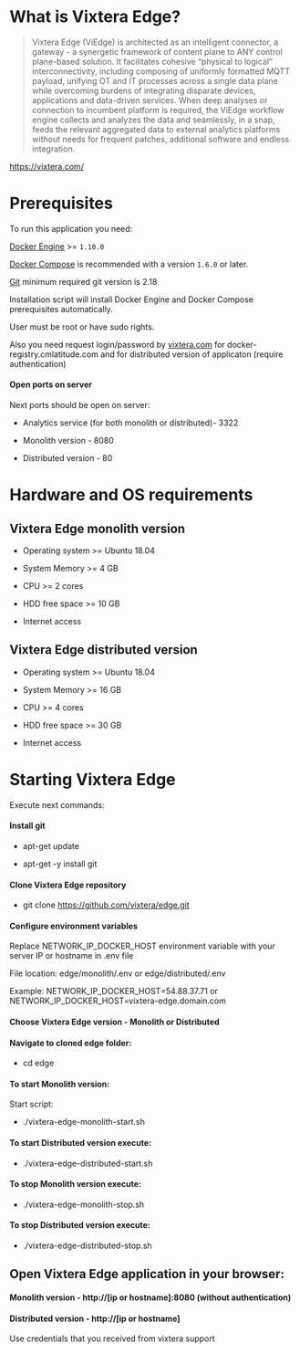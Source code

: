 # What is Vixtera Edge?

> Vixtera Edge (ViEdge) is architected as an intelligent connector, a gateway - a synergetic framework of content plane to ANY control plane-based solution. It facilitates cohesive “physical to logical” interconnectivity, including composing of uniformly formatted MQTT payload, unifying OT and IT processes across a single data plane while overcoming burdens of integrating disparate devices, applications and data-driven services.
When deep analyses or connection to incumbent platform is required, the ViEdge workflow engine collects and analyzes the data and seamlessly, in a snap, feeds the relevant aggregated data to external analytics platforms without needs for frequent patches, additional software and endless integration.

https://vixtera.com/

# Prerequisites

To run this application you need:

[Docker Engine](https://www.docker.com/products/docker-engine) >= `1.10.0`

[Docker Compose](https://www.docker.com/products/docker-compose) is recommended with a version `1.6.0` or later.

[Git](https://git-scm.com) minimum required git version is 2.18

Installation script will install Docker Engine and Docker Compose prerequisites automatically.

User must be root or have sudo rights.

Also you need request login/password by [vixtera.com](https://vixtera.com/contact-us/) for docker-registry.cmlatitude.com and for distributed version of applicaton (require authentication)

#### Open ports on server

Next ports should be open on server:
 
* Analytics service (for both monolith or distributed)- 3322

* Monolith version - 8080

* Distributed version - 80

# Hardware and OS requirements

## Vixtera Edge monolith version

* Operating system >= Ubuntu 18.04

* System Memory >= 4 GB

* CPU >= 2 cores

* HDD free space >= 10 GB

* Internet access

## Vixtera Edge distributed version

* Operating system >= Ubuntu 18.04

* System Memory >= 16 GB

* CPU >= 4 cores

* HDD free space >= 30 GB

* Internet access

# Starting Vixtera Edge

Execute next commands:

#### Install git

* apt-get update

* apt-get -y install git

#### Clone Vixtera Edge repository

* git clone https://github.com/vixtera/edge.git

#### Configure environment variables

Replace NETWORK_IP_DOCKER_HOST environment variable with your server IP or hostname in .env file

File location: edge/monolith/.env or edge/distributed/.env

Example: NETWORK_IP_DOCKER_HOST=54.88.37.71 or NETWORK_IP_DOCKER_HOST=vixtera-edge.domain.com

#### Choose Vixtera Edge version - Monolith or Distributed

#### Navigate to cloned edge folder:

* cd edge

#### To start Monolith version:

Start script:
  
* ./vixtera-edge-monolith-start.sh
  
#### To start Distributed version execute:

* ./vixtera-edge-distributed-start.sh
  
#### To stop Monolith version execute:

* ./vixtera-edge-monolith-stop.sh
  
#### To stop Distributed version execute:

* ./vixtera-edge-distributed-stop.sh

## Open Vixtera Edge application in your browser:

#### Monolith version - http://[ip or hostname]:8080 (without authentication)

#### Distributed version - http://[ip or hostname]

Use credentials that you received from vixtera support
